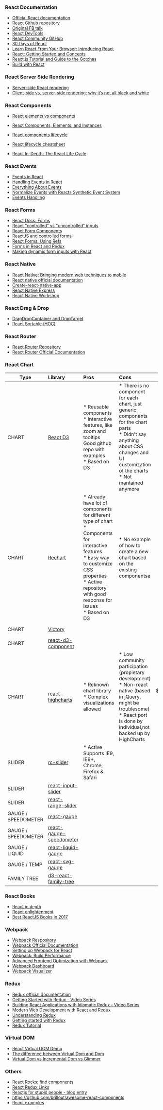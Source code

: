 ### React Documentation
* [Official React documentation](https://facebook.github.io/react/)
* [React Github repository](https://github.com/facebook/react/tree/master/docs)
* [Original FB talk](https://www.youtube.com/watch?v=nYkdrAPrdcw)
* [React DevTools](https://github.com/facebook/react-devtools)
* [React Community GitHub](https://github.com/reactjs)
* [30 Days of React](https://www.fullstackreact.com/30-days-of-react/)
* [Learn React From Your Browser: Introducing React](https://reactarmory.com/guides/learn-react-by-itself)
* [React: Getting Started and Concepts](https://scotch.io/tutorials/learning-react-getting-started-and-concepts)
* [React.js Tutorial and Guide to the Gotchas](https://zapier.com/engineering/react-js-tutorial-guide-gotchas/)
* [Build with React](http://buildwithreact.com/#articles)

### React Server Side Rendering
* [Server-side React rendering](https://css-tricks.com/server-side-react-rendering/)
* [Client-side vs. server-side rendering: why it’s not all black and white](https://medium.freecodecamp.org/what-exactly-is-client-side-rendering-and-hows-it-different-from-server-side-rendering-bd5c786b340d)

### React Components
* [React elements vs components](https://tylermcginnis.com/react-elements-vs-react-components/)
* [React Components, Elements, and Instances](https://facebook.github.io/react/blog/2015/12/18/react-components-elements-and-instances.html)

* [React components lifecycle](http://javascript.tutorialhorizon.com/2014/09/13/execution-sequence-of-a-react-components-lifecycle-methods/)
* [React lifecycle cheatsheet](https://gist.github.com/bvaughn/923dffb2cd9504ee440791fade8db5f9)
* [React In-Depth: The React Life Cycle](https://developmentarc.gitbooks.io/react-indepth/content/)

### React Events
* [Events in React](https://docs.google.com/a/makingsense.com/presentation/d/1wAmH5RrOTcpG3P8YcjO29LdrgigadE3gUrt2nqFo03U/edit?usp=sharing)
* [Handling Events in React](https://appendto.com/2017/01/react-events-101/)
* [Everything About Events](https://reactarmory.com/guides/learn-react-by-itself/inputs-and-events)
* [Normalize Events with Reacts Synthetic Event System](https://egghead.io/lessons/react-react-synthetic-event-system)
* [Events Handling](http://www.react.express/event_handling)

### React Forms
* [React Docs: Forms](https://facebook.github.io/react/docs/forms.html)
* [React "controlled" vs "uncontrolled" inputs](https://gist.github.com/markerikson/d71cfc81687f11609d2559e8daee10cc)
* [React Form Components](http://donavon.js.org/react-forms/)
* [ReactJS and controlled forms](http://leftdevel.com/blog/reactjs-controlled-forms/)
* [React Forms: Using Refs](https://css-tricks.com/react-forms-using-refs/)
* [Forms in React and Redux](http://x-team.com/2016/02/tutorial-forms-in-react-and-redux/)
* [Making dynamic form inputs with React](https://goshakkk.name/array-form-inputs/)

### React Native
* [React Native: Bringing modern web techniques to mobile](https://code.facebook.com/posts/1014532261909640/react-native-bringing-modern-web-techniques-to-mobile/) 
* [React native official documentation](https://code.facebook.com/posts/1014532261909640/react-native-bringing-modern-web-techniques-to-mobile/)
* [Create-react-native-app](https://github.com/react-community/create-react-native-app)
* [React Native Express](http://www.reactnativeexpress.com/)
* [React Native Workshop](https://rangle-io.gitbooks.io/react-native-workshop/content/)

### React Drag & Drop
* [DragDropContainer and DropTarget](https://github.com/peterh32/react-drag-drop-container)
* [React Sortable (HOC)](https://github.com/clauderic/react-sortable-hoc)

### React Router
* [React Router Repository](https://github.com/rackt/react-router)
* [React Router Official Documentation](https://rackt.github.io/react-router/)

### React Chart
| Type        | Library           | Pros  | Cons | Cost | Demo
| ------------- |:------------- |:------------- |:------------- |:-------------:|:-------------:|
| CHART     | [React D3](http://www.reactd3.org/) | * Reusable components<BR>* Interactive features, like zoom and tooltips<BR>Good github repo with examples<BR>* Based on D3 | * There is no component for each chart, just generic components for the chart parts<BR>* Didn't say anything about CSS changes and UI customization of the charts<BR>* Not mantained anymore | MIT license | |
| CHART     | [Rechart](http://recharts.org/) | * Already have lot of components for different type of chart<BR>* Components for interactive features<BR>* Easy way to customize CSS properties<BR>* Active repository with good response for issues<BR>* Based on D3 | * No example of how to create a new chart based on the existing componentse | MIT license | http://recharts.org/#/en-US/examples |
| CHART     | [Victory](https://github.com/FormidableLabs/victory) |  |  | MIT license | http://recharts.org/#/en-US/examples |
| CHART     | [react-d3-component](https://github.com/codesuki/react-d3-components) |  |  | MIT license | http://codesuki.github.io/react-d3-components/example.htmls |
| CHART     | [react-highcharts](https://github.com/kirjs/react-highcharts) | * Reknown chart library<br>* Complex visualizations allowed | * Low community participation (propietary development)<br>* Non-react native (based in jQuery, might be troublesome)<br>* React port is done by individual,not backed up by HighCharts  | $5K/year (10+ devs) | http://kirjs.github.io/react-highcharts/ |
| SLIDER     | [rc-slider](https://github.com/react-component/slider) | * Active Supports IE9, IE9+, Chrome, Firefox & Safari |  | MIT license | http://react-component.github.io/slider/examples/handle.html |
| SLIDER     | [react-input-slider](https://github.com/wangzuo/react-input-slider) |  |  | MIT license | 	https://wangzuo.github.io/react-input-slider/ |
| SLIDER     | [react-range-slider](https://github.com/jpuri/react-range-slider) |  |  | MIT license | 	http://jpuri.github.io/react-range-slider/ |
| GAUGE / SPEEDOMETER     | [react-gauge](https://github.com/jpuri/react-range-slider) |  |  | | https://github.com/michigan-com/react-gauge |
| GAUGE / SPEEDOMETER     | [react-gauge-speedometer](https://github.com/Entali/react-gauge-speedometer) |  |  | | http://entali.github.io/react-gauge-speedometer/ |
| GAUGE / LIQUID     | [react-liquid-gauge](https://github.com/trendmicro-frontend/react-liquid-gauge) |  |  | MIT license  | hhttps://trendmicro-frontend.github.io/react-liquid-gauge/ |
| GAUGE / TEMP	     | [react-svg-gauge](https://github.com/Reggino/react-svg-gauge) |  |  |   |  |
| FAMILY TREE	     | [d3-react-family-tree](https://github.com/mrblueblue/d3-react-family-tree) |  |  |   |  |


### React Books
* [React in depth](https://www.gitbook.com/book/developmentarc/react-indepth/details)
* [React enlightenment](https://www.reactenlightenment.com/)
* [Best ReactJS Books in 2017](https://reactdom.com/blog/reactjs-books)

### Webpack
* [Webpack Respository](https://github.com/webpack/webpack)
* [Webpack Official Documentation](http://webpack.github.io/docs/what-is-webpack.html)
* [Setting up Webpack for React](https://robots.thoughtbot.com/setting-up-webpack-for-react-and-hot-module-replacement)
* [Webpack: Build Performance](https://github.com/webpack/docs/wiki/build-performance)
* [Advanced Frontend Optimization with Webpack](http://sokra.github.io/slides/frontend-optimize)
* [Webpack Dashboard](https://github.com/FormidableLabs/webpack-dashboard)
* [Webpack Visualizer](https://chrisbateman.github.io/webpack-visualizer/)

### Redux
* [Redux official documentation](http://redux.js.org/index.html)
* [Getting Started with Redux - Video Series](https://egghead.io/series/getting-started-with-redux)
* [Building React Applications with Idiomatic Redux - Video Series](https://egghead.io/series/building-react-applications-with-idiomatic-redux)
* [Modern Web Development with React and Redux](http://blog.isquaredsoftware.com/2017/02/presentation-react-redux-intro/)
* [Understanding Redux](http://www.youhavetolearncomputers.com/blog/2015/9/15/a-conceptual-overview-of-redux-or-how-i-fell-in-love-with-a-javascript-state-container)
* [Getting started with Redux](https://www.codementor.io/mz026/getting-started-with-react-redux-an-intro-8r6kurcxf)
* [Redux Tutorial](https://github.com/happypoulp/redux-tutorial)



### Virtual DOM
* [React Virtual DOM Demo](https://jscomplete.github.io/react-virtual-dom-demo/demo/)
* [The difference between Virtual Dom and Dom](http://reactkungfu.com/2015/10/the-difference-between-virtual-dom-and-dom/)
* [Virtual Dom vs Incremental Dom vs Glimmer](https://auth0.com/blog/face-off-virtual-dom-vs-incremental-dom-vs-glimmer/)

### Others
* [React Rocks: find components](https://react.rocks/)
* [React Redux Links](https://github.com/markerikson/react-redux-links)
* [Reactjs for stupid people - blog entry](http://blog.andrewray.me/reactjs-for-stupid-people/)
* https://github.com/brillout/awesome-react-components
* [React examples](http://www.reactexamples.com/)
